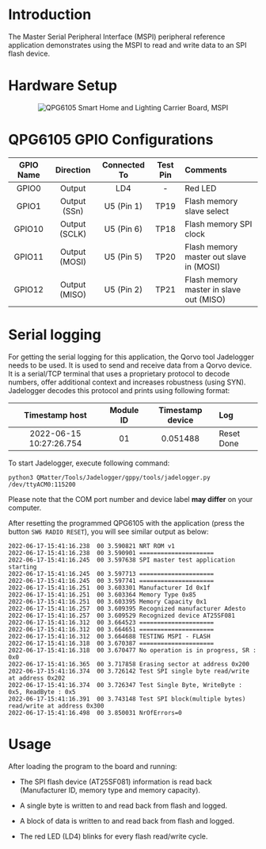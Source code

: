 # Introduction

The Master Serial Peripheral Interface (MSPI) peripheral reference
application demonstrates using the MSPI to read and write data to an SPI
flash device.

# Hardware Setup

<div align="center">
  <img src="images/mspi.png" alt="QPG6105 Smart Home and Lighting Carrier Board, MSPI">
</div>

# QPG6105 GPIO Configurations

| GPIO Name| Direction| Connected To| Test Pin| Comments|
|:----------:|:----------:|:----------:|:----------:|:---------|
| GPIO0| Output| LD4| -| Red LED|
| GPIO1| Output (SSn)| U5 (Pin 1)| TP19| Flash memory slave select|
| GPIO10| Output (SCLK)| U5 (Pin 6)| TP18| Flash memory SPI clock|
| GPIO11| Output (MOSI)| U5 (Pin 5)| TP20| Flash memory master out slave in (MOSI)|
| GPIO12| Output (MISO)| U5 (Pin 2)| TP21| Flash memory master in slave out (MISO)|

# Serial logging

For getting the serial logging for this application, the Qorvo tool Jadelogger needs to be used. It is used to send
and receive data from a Qorvo device. It is a serial/TCP terminal that uses a proprietary protocol to decode numbers,
offer additional context and increases robustness (using SYN). Jadelogger decodes this protocol and prints using
following format:

| Timestamp host | Module ID | Timestamp device | Log |
|:----------:|:----------:|:----------:|:---------|
| 2022-06-15 10:27:26.754| 01 | 0.051488| Reset Done |


To start Jadelogger, execute following command:

```
python3 QMatter/Tools/Jadelogger/gppy/tools/jadelogger.py /dev/ttyACM0:115200
```

Please note that the COM port number and device label **may differ** on your computer.

After resetting the programmed QPG6105 with the application (press the button `SW6 RADIO RESET`), you will see similar output as below:

```
2022-06-17-15:41:16.238  00 3.590821 NRT ROM v1
2022-06-17-15:41:16.238  00 3.590901 =====================
2022-06-17-15:41:16.245  00 3.597638 SPI master test application starting
2022-06-17-15:41:16.245  00 3.597713 =====================
2022-06-17-15:41:16.245  00 3.597741 =====================
2022-06-17-15:41:16.251  00 3.603301 Manufacturer Id 0x1f
2022-06-17-15:41:16.251  00 3.603364 Memory Type 0x85
2022-06-17-15:41:16.251  00 3.603395 Memory Capacity 0x1
2022-06-17-15:41:16.257  00 3.609395 Recognized manufacturer Adesto
2022-06-17-15:41:16.257  00 3.609529 Recognized device AT25SF081
2022-06-17-15:41:16.312  00 3.664523 =====================
2022-06-17-15:41:16.312  00 3.664651 =====================
2022-06-17-15:41:16.312  00 3.664688 TESTING MSPI - FLASH
2022-06-17-15:41:16.318  00 3.670387 =====================
2022-06-17-15:41:16.318  00 3.670477 No operation is in progress, SR : 0x0
2022-06-17-15:41:16.365  00 3.717858 Erasing sector at address 0x200
2022-06-17-15:41:16.374  00 3.726142 Test SPI single byte read/write at address 0x202
2022-06-17-15:41:16.374  00 3.726347 Test Single Byte, WriteByte : 0x5, ReadByte : 0x5
2022-06-17-15:41:16.391  00 3.743148 Test SPI block(multiple bytes) read/write at address 0x300
2022-06-17-15:41:16.498  00 3.850031 NrOfErrors=0
```

# Usage

After loading the program to the board and running:

-   The SPI flash device (AT25SF081) information is read back
    (Manufacturer ID, memory type and memory capacity).

-   A single byte is written to and read back from flash and logged.

-   A block of data is written to and read back from flash and logged.

-   The red LED (LD4) blinks for every flash read/write cycle.
